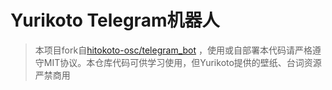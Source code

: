 # Yurikoto Telegram机器人

> 本项目fork自[hitokoto-osc/telegram_bot](https://github.com/hitokoto-osc/telegram_bot) ，使用或自部署本代码请严格遵守MIT协议。本仓库代码可供学习使用，但Yurikoto提供的壁纸、台词资源严禁商用